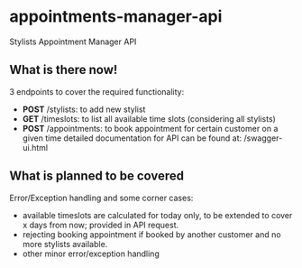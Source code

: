 # appointments-manager-api
Stylists Appointment Manager API

## What is there now!
3 endpoints to cover the required functionality:
- **POST** /stylists: to add new stylist
- **GET** /timeslots: to list all available time slots (considering all stylists)
- **POST** /appointments: to book appointment for certain customer on a given time
detailed documentation for API can be found at: /swagger-ui.html

## What is planned to be covered
Error/Exception handling and some corner cases:
- available timeslots are calculated for today only, to be extended to cover x days from now; provided in API request.
- rejecting booking appointment if booked by another customer and no more stylists available.
- other minor error/exception handling
